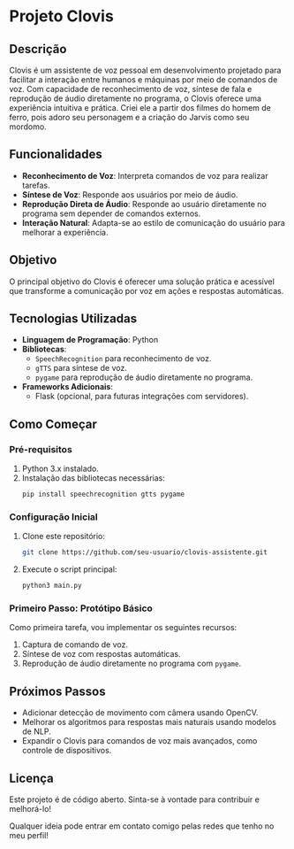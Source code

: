 # Projeto Clovis

## Descrição
Clovis é um assistente de voz pessoal em desenvolvimento projetado para facilitar a interação entre humanos e máquinas por meio de comandos de voz. Com capacidade de reconhecimento de voz, síntese de fala e reprodução de áudio diretamente no programa, o Clovis oferece uma experiência intuitiva e prática. Criei ele a partir dos filmes do homem de ferro, pois adoro seu personagem e a criação do Jarvis como seu mordomo.

## Funcionalidades
- **Reconhecimento de Voz**: Interpreta comandos de voz para realizar tarefas.
- **Síntese de Voz**: Responde aos usuários por meio de áudio.
- **Reprodução Direta de Áudio**: Responde ao usuário diretamente no programa sem depender de comandos externos.
- **Interação Natural**: Adapta-se ao estilo de comunicação do usuário para melhorar a experiência.

## Objetivo
O principal objetivo do Clovis é oferecer uma solução prática e acessível que transforme a comunicação por voz em ações e respostas automáticas.

## Tecnologias Utilizadas
- **Linguagem de Programação**: Python
- **Bibliotecas**:
  - `SpeechRecognition` para reconhecimento de voz.
  - `gTTS` para síntese de voz.
  - `pygame` para reprodução de áudio diretamente no programa.
- **Frameworks Adicionais**:
  - Flask (opcional, para futuras integrações com servidores).

## Como Começar
### Pré-requisitos
1. Python 3.x instalado.
2. Instalação das bibliotecas necessárias:
   ```bash
   pip install speechrecognition gtts pygame
   ```

### Configuração Inicial
1. Clone este repositório:
   ```bash
   git clone https://github.com/seu-usuario/clovis-assistente.git
   ```
2. Execute o script principal:
   ```bash
   python3 main.py
   ```

### Primeiro Passo: Protótipo Básico
Como primeira tarefa, vou implementar os seguintes recursos:
1. Captura de comando de voz.
2. Síntese de voz com respostas automáticas.
3. Reprodução de áudio diretamente no programa com `pygame`.

## Próximos Passos
- Adicionar detecção de movimento com câmera usando OpenCV.
- Melhorar os algoritmos para respostas mais naturais usando modelos de NLP.
- Expandir o Clovis para comandos de voz mais avançados, como controle de dispositivos.

## Licença
Este projeto é de código aberto. Sinta-se à vontade para contribuir e melhorá-lo!

Qualquer ideia pode entrar em contato comigo pelas redes que tenho no meu perfil!
